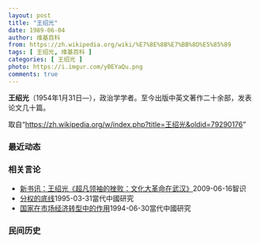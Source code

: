 ```yaml
---
layout: post
title: "王绍光"
date: 1989-06-04
author: 维基百科
from: https://zh.wikipedia.org/wiki/%E7%8E%8B%E7%BB%8D%E5%85%89
tags: [ 王绍光, 维基百科 ]
categories: [ 王绍光 ]
photo: https://i.imgur.com/yBEYaQu.png
comments: true
---
```

<div class="mw-content-ltr mw-parser-output" lang="zh" dir="ltr"><style data-mw-deduplicate="TemplateStyles:r83216930">.mw-parser-output .infobox-subbox{padding:0;border:none;margin:-3px;width:auto;min-width:100%;font-size:100%;clear:none;float:none;background-color:transparent}.mw-parser-output .infobox-3cols-child{margin:auto}.mw-parser-output .infobox .navbar{font-size:100%}body.skin-minerva .mw-parser-output .infobox-header,body.skin-minerva .mw-parser-output .infobox-subheader,body.skin-minerva .mw-parser-output .infobox-above,body.skin-minerva .mw-parser-output .infobox-title,body.skin-minerva .mw-parser-output .infobox-image,body.skin-minerva .mw-parser-output .infobox-full-data,body.skin-minerva .mw-parser-output .infobox-below{text-align:center}html.skin-theme-clientpref-night .mw-parser-output .infobox-full-data:not(.notheme)>div:not(.notheme)[style]{background:#1f1f23!important;color:#f8f9fa}@media(prefers-color-scheme:dark){html.skin-theme-clientpref-os .mw-parser-output .infobox-full-data:not(.notheme) div:not(.notheme){background:#1f1f23!important;color:#f8f9fa}}html.skin-theme-clientpref-night .mw-parser-output .infobox td div:not(.notheme)[style]{background:transparent!important;color:var(--color-base,#202122)}@media(prefers-color-scheme:dark){html.skin-theme-clientpref-os .mw-parser-output .infobox td div:not(.notheme)[style]{background:transparent!important;color:var(--color-base,#202122)}}html.skin-theme-clientpref-night .mw-parser-output .infobox td div.NavHead:not(.notheme)[style]{background:transparent!important}@media(prefers-color-scheme:dark){html.skin-theme-clientpref-os .mw-parser-output .infobox td div.NavHead:not(.notheme)[style]{background:transparent!important}}@media(min-width:640px){body.skin--responsive .mw-parser-output .infobox-table{display:table!important}body.skin--responsive .mw-parser-output .infobox-table>caption{display:table-caption!important}body.skin--responsive .mw-parser-output .infobox-table>tbody{display:table-row-group}body.skin--responsive .mw-parser-output .infobox-table tr{display:table-row!important}body.skin--responsive .mw-parser-output .infobox-table th,body.skin--responsive .mw-parser-output .infobox-table td{padding-left:inherit;padding-right:inherit}}</style><link rel="mw-deduplicated-inline-style" href="mw-data:TemplateStyles:r83216930">
<p><b>王绍光</b>（1954年1月31日<span class="useeditintro" title="Template:BLP editintro">—</span>），政治学学者。至今出版中英文著作二十余部，发表论文几十篇。
</p>
<meta property="mw:PageProp/toc">
</div><!--esi <esi:include src="/esitest-fa8a495983347898/content" /> --><noscript><img src="https://login.wikimedia.org/wiki/Special:CentralAutoLogin/start?type=1x1" alt="" width="1" height="1" style="border: none; position: absolute;"></noscript>
<div class="printfooter" data-nosnippet="">取自“<a dir="ltr" href="https://zh.wikipedia.org/w/index.php?title=王绍光&amp;oldid=79290176">https://zh.wikipedia.org/w/index.php?title=王绍光&amp;oldid=79290176</a>”</div><div id="recent-news"><h3>最近动态</h3><ul></ul></div><div id="open-opinion"><h3>相关言论</h3><ul><li><a href="https://nodebe4.github.io/opinion/2009-06-16/%E6%96%B0%E4%B9%A6%E8%AE%AF-%E7%8E%8B%E7%BB%8D%E5%85%89-%E8%B6%85%E5%87%A1%E9%A2%86%E8%A2%96%E7%9A%84%E6%8C%AB%E8%B4%A5-%E6%96%87%E5%8C%96%E5%A4%A7%E9%9D%A9%E5%91%BD%E5%9C%A8%E6%AD%A6%E6%B1%89/" title="新书讯">新书讯：王绍光《超凡领袖的挫败：文化大革命在武汉》</a><time>2009-06-16</time><a class="tag">智识</a></li>
<li><a href="https://nodebe4.github.io/opinion/1995-03-31/%E5%88%86%E6%9D%83%E7%9A%84%E5%BA%95%E7%BA%BF/" title="王绍光">分权的底线</a><time>1995-03-31</time><a class="tag">當代中國研究</a></li>
<li><a href="https://nodebe4.github.io/opinion/1994-06-30/%E5%9B%BD%E5%AE%B6%E5%9C%A8%E5%B8%82%E5%9C%BA%E7%BB%8F%E6%B5%8E%E8%BD%AC%E5%9E%8B%E4%B8%AD%E7%9A%84%E4%BD%9C%E7%94%A8/" title="王绍光">国家在市场经济转型中的作用</a><time>1994-06-30</time><a class="tag">當代中國研究</a></li>
</ul></div><div id="mjls-record"><h3>民间历史</h3><ul></ul></div>